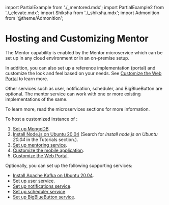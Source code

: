 import PartialExample from './_mentored.mdx';
import PartialExample2 from './_elevate.mdx';
import Shiksha from './_shiksha.mdx';
import Admonition from '@theme/Admonition';

# Hosting and Customizing Mentor

The Mentor capability is enabled by the Mentor microservice which can be set up in any cloud environment or in an on-premise setup. 

In addition, you can also set up a reference implementation (portal) and customize the look and feel based on your needs. See [Customize the Web Portal](settingup-webportal) to learn more.

Other services such as user, notification, scheduler, and BigBlueButton are optional. The mentor service can work with one or more existing implementations of the same.

<Admonition type="info">
<p>To learn more, read the microservices sections for more information.</p>
</Admonition>

To host a customized instance of <PartialExample mentored />:

1. [Set up MongoDB](settingup-mongodb).
2. [Install Node.js on Ubuntu 20.04](https://serverspace.io) (Search for *Install node.js on Ubuntu 20.04* in the Tutorials section.).
3. [Set up mentoring service](settingup-mentoringservice).
4. [Customize the <PartialExample mentored /> mobile application](settingup-mobileapplication).
5. [Customize the Web Portal](settingup-webportal).

Optionally, you can set up the following supporting services:

* [Install Apache Kafka on Ubuntu 20.04](https://www.digitalocean.com/community).
* [Set up user service](settingup-userservice).
* [Set up notifications service](settingup-notificationsservice).
* [Set up scheduler service](settingup-schedulerservice).
* [Set up BigBlueButton service](settingup-bbb).

